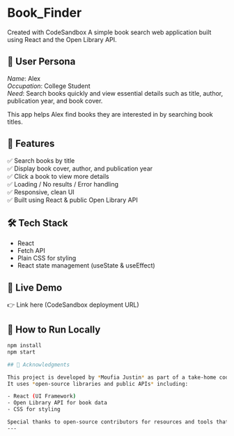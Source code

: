 # Book_Finder
Created with CodeSandbox
A simple book search web application built using React and the Open Library API.

## 👤 User Persona
*Name*: Alex  
*Occupation*: College Student  
*Need*: Search books quickly and view essential details such as title, author, publication year, and book cover.

This app helps Alex find books they are interested in by searching book titles.

## 🚀 Features

✅ Search books by title  
✅ Display book cover, author, and publication year  
✅ Click a book to view more details  
✅ Loading / No results / Error handling  
✅ Responsive, clean UI  
✅ Built using React & public Open Library API

## 🛠 Tech Stack

- React
- Fetch API
- Plain CSS for styling
- React state management (useState & useEffect)

## 🔗 Live Demo

👉 Link here (CodeSandbox deployment URL)

## 📌 How to Run Locally

```bash
npm install
npm start

## 🙌 Acknowledgments

This project is developed by *Moufia Justin* as part of a take-home coding challenge.  
It uses *open-source libraries and public APIs* including:

- React (UI Framework)
- Open Library API for book data
- CSS for styling

Special thanks to open-source contributors for resources and tools that make projects like this possible! 🌟
---
